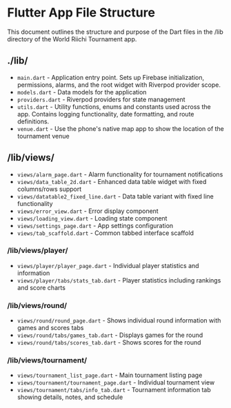 # Flutter App File Structure

This document outlines the structure and purpose of the Dart files in the /lib directory of the World Riichi Tournament app.

## ./lib/
- `main.dart` - Application entry point. Sets up Firebase initialization, permissions, alarms, and the root widget with Riverpod provider scope.
- `models.dart` - Data models for the application
- `providers.dart` - Riverpod providers for state management
- `utils.dart` - Utility functions, enums and constants used across the app. Contains logging functionality, date formatting, and route definitions.
- `venue.dart` - Use the phone's native map app to show the location of the tournament venue

## /lib/views/
- `views/alarm_page.dart` - Alarm functionality for tournament notifications
- `views/data_table_2d.dart` - Enhanced data table widget with fixed columns/rows support
- `views/datatable2_fixed_line.dart` - Data table variant with fixed line functionality
- `views/error_view.dart` - Error display component
- `views/loading_view.dart` - Loading state component
- `views/settings_page.dart` - App settings configuration
- `views/tab_scaffold.dart` - Common tabbed interface scaffold

### /lib/views/player/
- `views/player/player_page.dart` - Individual player statistics and information
- `views/player/tabs/stats_tab.dart` - Player statistics including rankings and score charts

### /lib/views/round/
- `views/round/round_page.dart` - Shows individual round information with games and scores tabs
- `views/round/tabs/games_tab.dart` - Displays games for the round
- `views/round/tabs/scores_tab.dart` - Shows scores for the round

### /lib/views/tournament/
- `views/tournament_list_page.dart` - Main tournament listing page
- `views/tournament/tournament_page.dart` - Individual tournament view
- `views/tournament/tabs/info_tab.dart` - Tournament information tab showing details, notes, and schedule

